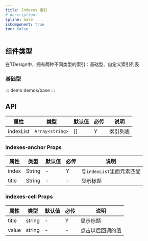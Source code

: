 ```yaml
---
title: Indexes 索引
# description: 
spline: base
isComponent: true
toc: false
---
```


## 组件类型
在TDesign中，拥有两种不同类型的索引：基础型、自定义索引列表

### 基础型

::: demo demos/base
:::

## API

| 属性      | 类型            | 默认值 | 必传 | 说明     |
| --------- | --------------- | ------ | ---- | -------- |
| indexList | `Array<string>` | []     | Y    | 索引列表 |

### indexes-anchor Props

| 属性  | 类型   | 默认值 | 必传 | 说明                      |
| ----- | ------ | ------ | ---- | ------------------------- |
| index | String | -      | Y    | 与`indexList`里面元素匹配 |
| title | String | -      | -    | 显示标题                  |

### indexes-cell Props

| 属性  | 类型   | 默认值 | 必传 | 说明             |
| ----- | ------ | ------ | ---- | ---------------- |
| title | string | -      | Y    | 显示标题         |
| value | string | -      | -    | 点击以后回调的值 |
